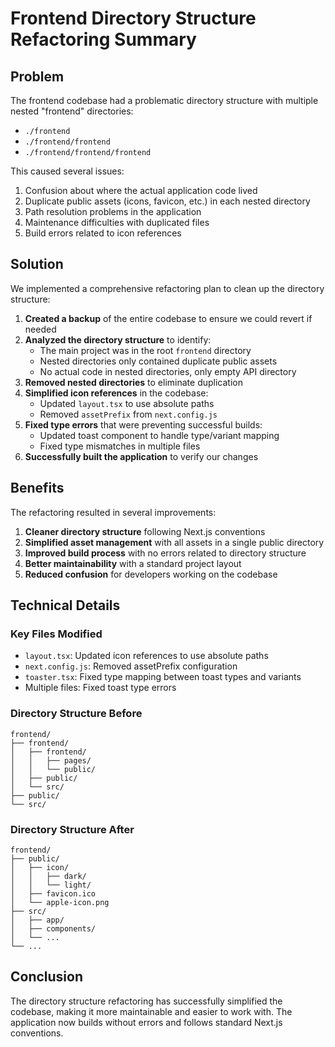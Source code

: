 # Frontend Directory Structure Refactoring Summary

## Problem

The frontend codebase had a problematic directory structure with multiple nested "frontend" directories:
- `./frontend`
- `./frontend/frontend`
- `./frontend/frontend/frontend`

This caused several issues:
1. Confusion about where the actual application code lived
2. Duplicate public assets (icons, favicon, etc.) in each nested directory
3. Path resolution problems in the application
4. Maintenance difficulties with duplicated files
5. Build errors related to icon references

## Solution

We implemented a comprehensive refactoring plan to clean up the directory structure:

1. **Created a backup** of the entire codebase to ensure we could revert if needed
2. **Analyzed the directory structure** to identify:
   - The main project was in the root `frontend` directory
   - Nested directories only contained duplicate public assets
   - No actual code in nested directories, only empty API directory
3. **Removed nested directories** to eliminate duplication
4. **Simplified icon references** in the codebase:
   - Updated `layout.tsx` to use absolute paths
   - Removed `assetPrefix` from `next.config.js`
5. **Fixed type errors** that were preventing successful builds:
   - Updated toast component to handle type/variant mapping
   - Fixed type mismatches in multiple files
6. **Successfully built the application** to verify our changes

## Benefits

The refactoring resulted in several improvements:

1. **Cleaner directory structure** following Next.js conventions
2. **Simplified asset management** with all assets in a single public directory
3. **Improved build process** with no errors related to directory structure
4. **Better maintainability** with a standard project layout
5. **Reduced confusion** for developers working on the codebase

## Technical Details

### Key Files Modified
- `layout.tsx`: Updated icon references to use absolute paths
- `next.config.js`: Removed assetPrefix configuration
- `toaster.tsx`: Fixed type mapping between toast types and variants
- Multiple files: Fixed toast type errors

### Directory Structure Before
```
frontend/
├── frontend/
│   ├── frontend/
│   │   ├── pages/
│   │   └── public/
│   ├── public/
│   └── src/
├── public/
└── src/
```

### Directory Structure After
```
frontend/
├── public/
│   ├── icon/
│   │   ├── dark/
│   │   └── light/
│   ├── favicon.ico
│   └── apple-icon.png
├── src/
│   ├── app/
│   ├── components/
│   └── ...
└── ...
```

## Conclusion

The directory structure refactoring has successfully simplified the codebase, making it more maintainable and easier to work with. The application now builds without errors and follows standard Next.js conventions. 